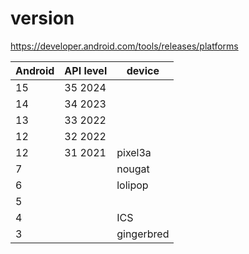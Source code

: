 # version

https://developer.android.com/tools/releases/platforms

| Android | API level | device     |
| ------- | --------- | ---------- |
| 15      | 35 2024   |            |
| 14      | 34 2023   |            |
| 13      | 33 2022   |            |
| 12      | 32 2022   |            |
| 12      | 31 2021   | pixel3a    |
| 7       |           | nougat     |
| 6       |           | lolipop    |
| 5       |           |            |
| 4       |           | ICS        |
| 3       |           | gingerbred |

